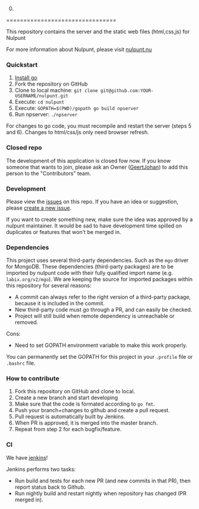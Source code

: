 0.
================================

This repository contains the server and the static web files (html,css,js) for Nulpunt

For more information about Nulpunt, please visit [nulpunt.nu](http://nulpunt.nu)

### Quickstart
1. [Install go](http://golang.org/doc/install/)
2. Fork the repository on GitHub
3. Clone to local machine: `git clone git@github.com:YOUR-USERNAME/nulpunt.git`
4. Execute: `cd nulpunt`
5. Execute: `GOPATH=$(PWD)/gopath go build npserver`
6. Run npserver: `./npserver`

For changes to go code, you must recompile and restart the server (steps 5 and 6). Changes to html/css/js only need browser refresh.

### Closed repo
The development of this application is closed fow now. If you know someone that wants to join, please ask an Owner ([GeertJohan](mailto:gjr19912@gmail.com)) to add this person to the "Contributors" team.

### Development
Please view the [issues](https://github.com/nulpunt/nulpunt/issues?state=open) on this repo. If you have an idea or suggestion, please [create a new issue](https://github.com/nulpunt/nulpunt/issues/new).

If you want to create something new, make sure the idea was approved by a nulpunt maintainer. It would be sad to have development time spilled on duplicates or features that won't be merged in.

### Dependencies
This project uses several third-party dependencies. Such as the `mgo` driver for MongoDB.
These dependencies (third-party packages) are to be imported by nulpunt code with their fully qualified import name (e.g. `labix.org/v2/mgo`).
We are keeping the source for imported packages within this repository for several reasons:
- A commit can always refer to the right version of a third-party package, because it is included in the commit.
- New third-party code must go through a PR, and can easily be checked.
- Project will still build when remote dependency is unreachable or removed.

Cons:
- Need to set GOPATH environment variable to make this work properly.

You can permanently set the GOPATH for this project in your `.profile` file or `.bashrc` file.

### How to contribute
1. Fork this repository on GitHub and clone to local.
2. Create a new branch and start developing
3. Make sure that the code is formated according to `go fmt`.
4. Push your branch+changes to github and create a pull request.
5. Pull request is automatically built by Jenkins.
6. When PR is approved, it is merged into the master branch.
7. Repeat from step 2 for each bugfix/feature.

### CI
We have [jenkins](https://ci.nulpunt.nu)!

Jenkins performs two tasks:
- Run build and tests for each new PR (and new commits in that PR), then report status back to Github.
- Run nightly build and restart nightly when repository has changed (PR merged in).

